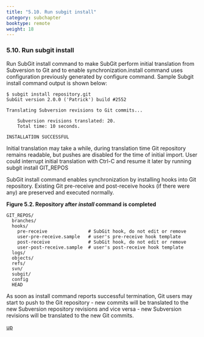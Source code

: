 ```yaml
---
title: "5.10. Run subgit install"
category: subchapter
booktype: remote
weight: 18
---
```


### 5.10. Run subgit install

Run SubGit install command to make SubGit perform initial translation from Subversion to Git and to enable synchronization.install command uses configuration previously generated by configure command. Sample Subgit install command output is shown below:

    $ subgit install repository.git
    SubGit version 2.0.0 ('Patrick') build #2552

    Translating Subversion revisions to Git commits...

        Subversion revisions translated: 20.
        Total time: 10 seconds.

    INSTALLATION SUCCESSFUL

Initial translation may take a while, during translation time Git repository remains readable, but pushes are disabled for the time of initial import. User could interrupt initial translation with Ctrl-C and resume it later by running subgit install GIT\_REPOS

SubGit install command enables synchronization by installing hooks into Git repository. Existing Git pre-receive and post-receive hooks (if there were any) are preserved and executed normally.

**Figure 5.2. Repository after *install* command is completed**

    GIT_REPOS/
      branches/
      hooks/
        pre-receive               # SubGit hook, do not edit or remove
        user-pre-receive.sample   # user's pre-receive hook template
        post-receive              # SubGit hook, do not edit or remove
        user-post-receive.sample  # user's post-receive hook template
      logs/
      objects/
      refs/
      svn/
      subgit/
      config
      HEAD

As soon as install command reports successful termination, Git users may start to push to the Git repository - new commits will be translated to the new Subversion repository revisions and vice versa - new Subversion revisions will be translated to the new Git commits.

[up](#up)